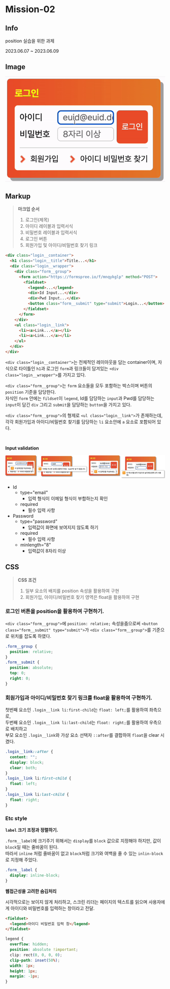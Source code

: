 # Mission-02

## Info

position 실습을 위한 과제

2023.06.07 ~ 2023.06.09

## Image

![gif](./images/mission-02.gif)

## Markup

> **마크업 순서**
>
> 1. 로그인(제목)
> 2. 아이디 레이블과 입력서식
> 3. 비밀번호 레이블과 입력서식
> 4. 로그인 버튼
> 5. 회원가입 및 아이디/비밀번호 찾기 링크

```html
<div class="login__container">
  <h1 class="login__title">Title...</h1>
  <div class="login__wrapper">
    <div class="form__group">
      <form action="https://formspree.io/f/mnqykglp" method="POST">
        <fieldset>
          <legend>...</legend>
          <div>Id Input...</div>
          <div>Pwd Input...</div>
          <button class="form__submit" type="submit">Login...</button>
        </fieldset>
      </form>
    </div>
    <ul class="login__link">
      <li><a>Link...</a></li>
      <li><a>Link...</a></li>
    </ul>
  </div>
</div>
```

`<div class="login__container">`는 전체적인 레이아웃을 담는 container이며, 자식으로 타이틀인 `h1`과 로그인 `form`과 링크들이 담겨있는 `<div class="login__wrapper">`를 가지고 있다.

`<div class="form__group">`는 `form` 요소들을 모두 포함하는 박스이며 버튼의 `position` 기준을 담당한다. <br>
자식인 `form` 안에는 `fildset`이 `legend`, Id를 담당하는 `input`과 Pwd를 담당하는 `input`이 담긴 `div` 그리고 `submit`을 담당하는 `button`을 가지고 있다.

`<div class="form__group">`의 형제로 `<ul class="login__link">`가 존재하는데, 각각 회원가입과 아이디/비밀번호 찾기를 담당하는 `li` 요소안에 `a` 요소로 포함되어 있다.

<br>

**Input validation**

![validation](./images/valid.jpg)

- Id
  - type="email"
    - 입력 형식이 이메일 형식이 부합하는지 확인
  - required
    - 필수 입력 사항
- Password
  - type="password"
    - 입력값이 화면에 보여지지 않도록 하기
  - required
    - 필수 입력 사항
  - minlength="8"
    - 입력값이 8자리 이상

## CSS

> **CSS 조건**
>
> 1. 일부 요소의 배치를 position 속성을 활용하여 구현
> 2. 회원가입, 아이디/비밀번호 찾기 영역은 float을 활용하여 구현

### 로그인 버튼을 position을 활용하여 구현하기.

`<div class="form__group">`에 `position: relative;` 속성을줌으로써 `<button class="form__submit" type="submit">`가 `<div class="form__group">`를 기준으로 위치를 잡도록 하였다.

```css
.form__group {
  position: relative;
}
.form__submit {
  position: absolute;
  top: 0;
  right: 0;
}
```

### 회원가입과 아이디/비밀번호 찾기 링크를 float을 활용하여 구현하기.

첫번째 요소인 `.login__link li:first-child`는 `float: left;`를 활용하여 좌측으로, <br>
두번째 요소인 `.login__link li:last-child`는 `float: right;`를 활용하여 우측으로 배치하고 <br>
부모 요소인 `.login__link`와 가상 요소 선택자 `::after`를 결합하여 `float`을 clear 시켰다.

```css
.login__link::after {
  content: "";
  display: block;
  clear: both;
}
.login__link li:first-child {
  float: left;
}
.login__link li:last-child {
  float: right;
}
```

### Etc style

**`label` 크기 조정과 정렬하기.**

`.form__label`에 크기주기 위해서는 `display`를 `block` 값으로 지정해야 하지만, 값이 `block`일 때는 줄바꿈이 된다. <br>
따라서 `inline` 처럼 줄바꿈이 없고 `block`처럼 크기와 여백을 줄 수 있는 `inlin-block`로 지정해 주었다.

```css
.form__label {
  display: inline-block;
}
```

**웹접근성을 고려한 숨김처리**

시각적으로는 보이지 않게 처리하고, 스크린 리더는 페이지의 텍스트를 읽으며 사용자에게 아이디와 비밀번호를 입력하는 창이라고 전달.

```html
<fieldset>
  <legend>아이디 비밀번호 입력 창</legend>
</fieldset>
```

```css
legend {
  overflow: hidden;
  position: absolute !important;
  clip: rect(0, 0, 0, 0);
  clip-path: inset(50%);
  width: 1px;
  height: 1px;
  margin: -1px;
}
```
